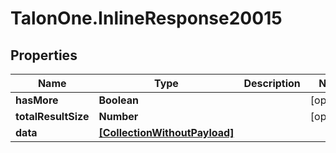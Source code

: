 # TalonOne.InlineResponse20015

## Properties

Name | Type | Description | Notes
------------ | ------------- | ------------- | -------------
**hasMore** | **Boolean** |  | [optional] 
**totalResultSize** | **Number** |  | [optional] 
**data** | [**[CollectionWithoutPayload]**](CollectionWithoutPayload.md) |  | 


